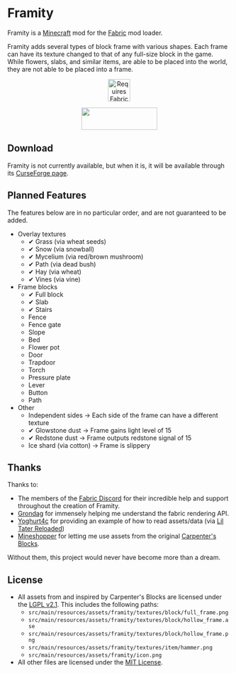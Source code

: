 # Framity

Framity is a [Minecraft](https://www.minecraft.net/) mod for the [Fabric](https://fabricmc.net/use/) mod loader.

Framity adds several types of block frame with various shapes. Each
frame can have its texture changed to that of any full-size block in
the game. While flowers, slabs, and similar items, are able to be
placed into the world, they are not able to be placed into a frame.

<p align="center">
    <a href="https://www.curseforge.com/minecraft/mc-mods/fabric-api">
        <img title="Requires Fabric API" height="50" src="https://i.imgur.com/Ol1Tcf8.png">
    </a>
</p>

<p align="center">
    <a title="Fabric Language Kotlin"
       href="https://minecraft.curseforge.com/projects/fabric-language-kotlin"
       target="_blank"
       rel="noopener noreferrer"
       >
        <img style="display: block; margin-left: auto; margin-right: auto;"
             src="https://i.imgur.com/c1DH9VL.png"
             alt=""
             width="171"
             height="50"
             />
    </a>
</p>

## Download

Framity is not currently available, but when it is, it will be available through
its [CurseForge page](https://www.curseforge.com/minecraft/mc-mods/framity).

## Planned Features

The features below are in no particular order, and are not guaranteed to be added.

- Overlay textures
    - ✔ Grass (via wheat seeds)
    - ✔ Snow (via snowball)
    - ✔ Mycelium (via red/brown mushroom)
    - ✔ Path (via dead bush)
    - ✔ Hay (via wheat)
    - ✔ Vines (via vine)
- Frame blocks
    - ✔ Full block
    - ✔ Slab
    - ✔ Stairs
    - Fence
    - Fence gate
    - Slope
    - Bed
    - Flower pot
    - Door
    - Trapdoor
    - Torch
    - Pressure plate
    - Lever
    - Button
    - Path
- Other
    - Independent sides → Each side of the frame can have a different texture  
    - ✔ Glowstone dust → Frame gains light level of 15
    - ✔ Redstone dust → Frame outputs redstone signal of 15
    - Ice shard (via cotton) → Frame is slippery
    
## Thanks
Thanks to:
- The members of the [Fabric Discord](https://discord.gg/v6v4pMv) for their
incredible help and support throughout the creation of Framity.
- [Grondag](https://www.curseforge.com/members/grondagthebarbarian)
for immensely helping me understand the fabric rendering API.
- [Yoghurt4c](https://www.curseforge.com/members/yoghurt4c) for providing
an example of how to read assets/data (via
[Lil Tater Reloaded](https://www.curseforge.com/minecraft/mc-mods/lil-tater-reloaded))
- [Mineshopper](https://www.curseforge.com/members/mineshopper) for letting
me use assets from the original
[Carpenter's Blocks](https://www.curseforge.com/minecraft/mc-mods/carpenters-blocks).

Without them, this project would never have become more than a dream.

## License

- All assets from and inspired by Carpenter's Blocks are licensed under the [LGPL v2.1](LICENSE_LGPL.md). This includes the following paths:
  - `src/main/resources/assets/framity/textures/block/full_frame.png`
  - `src/main/resources/assets/framity/textures/block/hollow_frame.ase`
  - `src/main/resources/assets/framity/textures/block/hollow_frame.png`
  - `src/main/resources/assets/framity/textures/item/hammer.png`
  - `src/main/resources/assets/framity/icon.png`
- All other files are licensed under the [MIT License](LICENSE_MIT.md).
